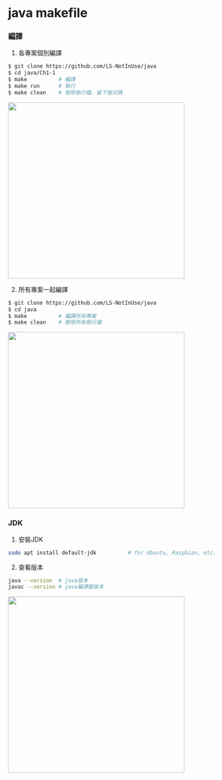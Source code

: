 # java makefile
### 編譯
1. 各專案個別編譯
```bash
$ git clone https://github.com/LS-NotInUse/java
$ cd java/Ch1-1
$ make          # 編譯
$ make run      # 執行
$ make clean    # 刪除執行檔、留下程式碼
```
<img src="https://i.imgur.com/yMITGZg.png" width="400"/>  

2. 所有專案一起編譯
```bash
$ git clone https://github.com/LS-NotInUse/java
$ cd java
$ make          # 編譯所有專案
$ make clean    # 刪除所有執行檔
```
<img src="https://i.imgur.com/K98CEJC.png" width="400"/>  

### JDK
1. 安裝JDK
```bash
sudo apt install default-jdk          # for Ubuntu, Raspbian, etc.
```

2. 查看版本
```bash
java --version  # java版本
javac --version # java編譯器版本
```
<img src="https://i.imgur.com/WNqTzhW.png" width="400"/>  
